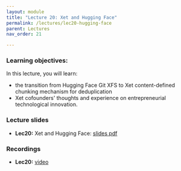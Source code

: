 ```yaml
---
layout: module
title: "Lecture 20: Xet and Hugging Face"
permalink: /lectures/lec20-hugging-face
parent: Lectures
nav_order: 21

---
```


### Learning objectives:

In this lecture, you will learn:

* the transition from Hugging Face Git XFS to Xet content-defined chunking mechanism for deduplication
* Xet cofounders' thoughts and experience on entrepreneurial technological innovation. 



### Lecture slides

* **Lec20:** Xet and Hugging Face: [slides pdf](https://edstem.org/us/courses/72907/discussion/6629329)


### Recordings

* **Lec20:** [video](https://edstem.org/us/courses/72907/discussion/6629309)

